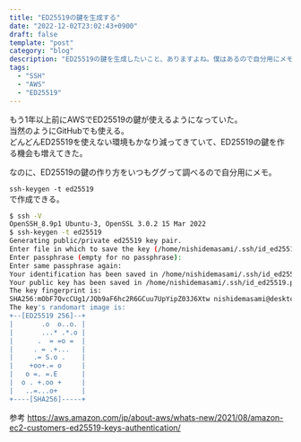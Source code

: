 ```yaml
---
title: "ED25519の鍵を生成する"
date: "2022-12-02T23:02:43+0900"
draft: false
template: "post"
category: "blog"
description: "ED25519の鍵を生成したいこと、ありますよね。僕はあるので自分用にメモです。"
tags:
  - "SSH"
  - "AWS"
  - "ED25519"
---
```


もう1年以上前にAWSでED25519の鍵が使えるようになっていた。  
当然のようにGitHubでも使える。  
どんどんED25519を使えない環境もかなり減ってきていて、ED25519の鍵を作る機会も増えてきた。

なのに、ED25519の鍵の作り方をいつもググって調べるので自分用にメモ。

`ssh-keygen -t ed25519`  
で作成できる。  

```bash
$ ssh -V
OpenSSH_8.9p1 Ubuntu-3, OpenSSL 3.0.2 15 Mar 2022
$ ssh-keygen -t ed25519
Generating public/private ed25519 key pair.
Enter file in which to save the key (/home/nishidemasami/.ssh/id_ed25519):
Enter passphrase (empty for no passphrase):
Enter same passphrase again:
Your identification has been saved in /home/nishidemasami/.ssh/id_ed25519
Your public key has been saved in /home/nishidemasami/.ssh/id_ed25519.pub
The key fingerprint is:
SHA256:mObF7QvcCUg1/JQb9aF6hc2R6GCuu7UpYipZ03J6Xtw nishidemasami@desktop-nishidemasami
The key's randomart image is:
+--[ED25519 256]--+
|       .o  o..o. |
|       ...* .*.o |
|      .  = =o =  |
|     . = .+...   |
|     .= S.o .    |
|    +oo+.= o     |
|   o =. =.E      |
|  o . +.oo +     |
|   ..=...o+      |
+----[SHA256]-----+
```

参考
<https://aws.amazon.com/jp/about-aws/whats-new/2021/08/amazon-ec2-customers-ed25519-keys-authentication/>
